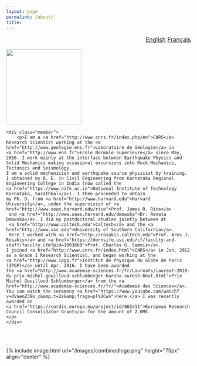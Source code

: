 ```yaml
---
layout: page
permalink: /about/
title: 
---
```


<div id="watchbtn" style="text-align:right;font-size:12pt">
   <a href="{{site.baseurl}}/about/" style="font-size:100%">English</a>
   <a href="{{site.baseurl}}/about-fr/" style="font-size:100%">Français</a>
</div>
<br>

<div class="harsha">
	<div class="member">
		<img src="{{ base }}/images/harsha.jpeg" width="205px">
	<div class="harshaweb">
		<a href="http://scholar.google.com/citations?user=ZHskR34AAAAJ&hl=en&oi=ao"><i class="ai ai-google-scholar-square ai-4x"></i></a>
		<a href="https://orcid.org/0000-0003-0361-1854"><i class="ai ai-orcid-square ai-4x"></i></a>
		<a href="{{site.baseurl}}/files/CurriculumVitae.pdf"><i class="ai ai-cv-square ai-4x"></i></a>
	</div>
</div>
	
	<div class="member">
		<p>I am a <a href="http://www.cnrs.fr/index.php/en">CNRS</a> Research Scientist working at the <a href="http://www.geologie.ens.fr">Laboratoire de Géologie</a> in 
	<a href="http://www.ens.fr">Ecole Normale Supérieure</a> since May, 2016. I work mainly at the interface between Earthquake Physics and Solid Mechanics making occasional excursions into Rock Mechanics, Tectonics and Seismology. 
	I am a solid mechanician and earthquake source physicist by training. I obtained my B. E. in Civil Engineering from Karnataka Regional Engineering College in India (now called the 
	<a href="https://www.nitk.ac.in">National Institute of Technology Karnataka, Surathkal</a>). I then proceeded to obtain 
	my Ph. D. from <a href="http://www.harvard.edu">Harvard University</a>, under the supervision of <a href="http://www.seas.harvard.edu/rice">Prof. James R. Rice</a>
	 and <a href="http://www.seas.harvard.edu/dmowska">Dr. Renata Dmowska</a>. I did my postdoctoral studies jointly between at 
	 <a href="http://www.caltech.edu">Caltech</a> and the <a href="http://www.usc.edu">University of Southern California</a>. 
	 Here I worked with <a href="http://rosakis.caltech.edu">Prof. Ares J. Rosakis</a> and <a href="https://dornsife.usc.edu/cf/faculty-and-staff/faculty.cfm?pid=1003669">Prof. Charles G. Sammis</a>.
	I joined <a href="http://www.cnrs.fr/index.html">CNRS</a> in Jan. 2012 as a Grade 1 Research Scientist, and began working at the 
	<a href="http://www.ipgp.fr">Institut de Physique du Globe de Paris (IPGP)</a> until Apr. 2016. I have been awarded 
	the <a href="http://www.academie-sciences.fr/fr/Laureats/laureat-2018-du-prix-michel-gouilloud-schlumberger-harsha-suresh-bhat.html">Prix Michel Gouilloud Schlumberger</a> from the <a href="http://www.academie-sciences.fr/fr/">Academié des Sciences</a>. 
	You can watch the ceremony <a href="https://www.youtube.com/watch?v=OVaenZ39o_c&amp;t=2s&amp;frags=pl%2Cwn">here.</a> I was recently awarded an 
	<a href="https://cordis.europa.eu/project/id/865411">European Research Council Consolidator Grant</a> for the amount of 2.0M€.
	</p>
	</div>
	
</div>	

<br><br>

{% include image.html url="/images/combinedlogo.png" height="75px" align="center" %}
